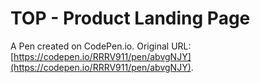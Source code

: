 # TOP - Product Landing Page

A Pen created on CodePen.io. Original URL: [https://codepen.io/RRRV911/pen/abvgNJY](https://codepen.io/RRRV911/pen/abvgNJY).



